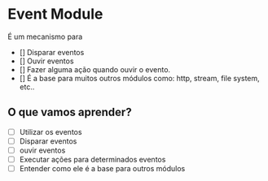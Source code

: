 # Event Module

É um mecanismo para
* [] Disparar eventos
* [] Ouvir eventos
* [] Fazer alguma ação quando ouvir o evento.
* [] É a base para muitos outros módulos como: http, stream, file system, etc..

## O que vamos aprender?

* [ ] Utilizar os eventos
* [ ] Disparar eventos
* [ ] ouvir eventos
* [ ] Executar ações para determinados eventos
* [ ] Entender como ele é a base para outros módulos